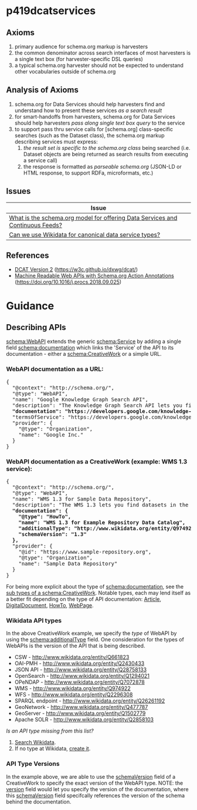# p419dcatservices

## Axioms

1. primary audience for schema.org markup is harvesters
2. the common denominator across search interfaces of most harvesters is a single text box (for harvester-specific DSL queries)
3. a typical schema.org harvester should not be expected to understand other vocabularies outside of schema.org

## Analysis of Axioms

1. schema.org for Data Services should help harvesters find and understand how to present these services _as a search result_
2. for smart-handoffs from harvesters, schema.org for Data Services should help harvesters _pass along single text box query_ to the service
3. to support pass thru service calls for [schema.org] class-specific searches (such as the Dataset class), the schema.org markup describing services must express:
    1. _the result set is specific to the schema.org class_ being searched (i.e. Dataset objects are being returned as search results from executing a service call)
    2. the response is formatted as _parseable schema.org_ (JSON-LD or HTML response, to support RDFa, microformats, etc.)

## Issues

| Issue |
| ----- |
| [What is the schema.org model for offering Data Services and Continuous Feeds?](https://github.com/earthcubearchitecture-project418/p419dcatservices/issues/3) |
| [Can we use Wikidata for canonical data service types?](https://github.com/earthcubearchitecture-project418/p419dcatservices/issues/2) |

## References

* [DCAT Version 2](https://w3c.github.io/dxwg/dcat/) (https://w3c.github.io/dxwg/dcat/)
* [Machine Readable Web APIs with Schema.org Action Annotations](https://doi.org/10.1016/j.procs.2018.09.025) (https://doi.org/10.1016/j.procs.2018.09.025)

# Guidance

## Describing APIs

[schema:WebAPI](https://schema.org/WebAPI) extends the generic [schema:Service](https://schema.org/Service) by adding a single field [schema:documentation](https://schema.org/documentation) which links the 'Service' of the API to its documentation - either a [schema:CreativeWork](https://schema.org/CreativeWork) or a simple URL.

### WebAPI documentation as a URL:
<pre>
{
  "@context": "http://schema.org/",
  "@type": "WebAPI",
  "name": "Google Knowledge Graph Search API",
  "description": "The Knowledge Graph Search API lets you find entities in the Google Knowledge Graph. The API uses standard schema.org types and is compliant with the JSON-LD specification.",
  <strong>"documentation": "https://developers.google.com/knowledge-graph/",</strong>
  "termsOfService": "https://developers.google.com/knowledge-graph/terms",
  "provider": {
    "@type": "Organization",
    "name": "Google Inc."
  }
}
</pre>

### WebAPI documentation as a CreativeWork (example: WMS 1.3 service): 
<pre>
{
  "@context": "http://schema.org/",
  "@type": "WebAPI",
  "name": "WMS 1.3 for Sample Data Repository",
  "description": "The WMS 1.3 lets you find datasets in the Sample Data Repository.",
  <strong>"documentation": {
    "@type": "HowTo",
    "name": "WMS 1.3 for Example Repository Data Catalog",
    "additionalType": "http://www.wikidata.org/entity/Q974922",
    "schemaVersion": "1.3"
  },</strong>
  "provider": {
    "@id": "https://www.sample-repository.org",
    "@type": "Organization",
    "name": "Sample Data Repository"
  }
}
</pre>

For being more explicit about the type of [schema:documentation](https://schema.org/documentation), see the [sub types of a schema:CreativeWork](https://schema.org/CreativeWork#subtypes). Notable types, each may lend itself as a better fit depending on the type of API documentation: [Article](https://schema.org/Article), [DigitalDocument](https://schema.org/DigitalDocument), [HowTo](https://schema.org/HowTo), [WebPage](https://schema.org/WebPage).

### Wikidata API types 

In the above CreativeWork example, we specify the *type* of WebAPI by using the [schema:additionalType](https://schema.org/additionalType) field. One consideration for the types of WebAPIs is the version of the API that is being described.


* CSW - http://www.wikidata.org/entity/Q661823
* OAI-PMH - http://www.wikidata.org/entity/Q2430433
* JSON API - http://www.wikidata.org/entity/Q28758133
* OpenSearch - http://www.wikidata.org/entity/Q1294021
* OPeNDAP - http://www.wikidata.org/entity/Q7072878
* WMS - http://www.wikidata.org/entity/Q974922
* WFS - http://www.wikidata.org/entity/Q2296308
* SPARQL endpoint - http://www.wikidata.org/entity/Q26261192
* GeoNetwork - http://www.wikidata.org/entity/Q477787
* GeoServer - http://www.wikidata.org/entity/Q1502779
* Apache SOLR - http://www.wikidata.org/entity/Q2858103

*Is an API type missing from this list?*
1. [Search Wikidata](https://www.wikidata.org/w/index.php?search=).
2. If no type at Wikidata, [create it](https://www.wikidata.org/wiki/Special:NewItem).

### API Type Versions

In the example above, we are able to use the [schemaVersion](https://schema.org/schemaVersion) field of a CreativeWork to specify the exact version of the WebAPI type. NOTE: the [version](https:schema.org/version) field would let you specify the version of the documentation, where this [schemaVersion](https://schema.org/schemaVersion) field specifcally references the version of the schema behind the documentation.
